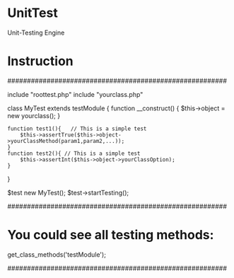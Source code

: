 UnitTest
========

Unit-Testing Engine



Instruction
========

########################################################

include "roottest.php"
include "yourclass.php"

class MyTest extends testModule
{
	function __construct()
	{
		$this->object = new yourclass();
	}

	function test1(){   // This is a simple test
		$this->assertTrue($this->object->yourClassMethod(param1,param2,...));
	}
	function test2(){ // This is a simple test
		$this->assertInt($this->object->yourClassOption);
	}	
}

$test new MyTest();
$test->startTesting();

########################################################

You could see all testing methods:
========

get_class_methods('testModule');

########################################################
